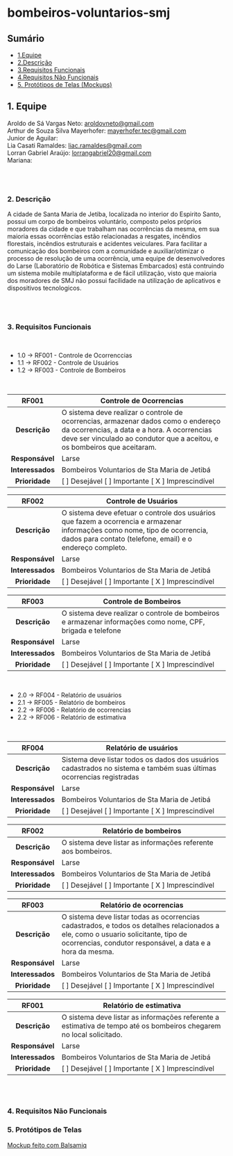 # bombeiros-voluntarios-smj

## Sumário
- [1.Equipe](#1-equipe)<br>
- [2.Descrição](#2-descrição)<br>
- [3.Requisitos Funcionais](#3-Requisitos-Funcionais)<br>
- [4.Requisitos Não Funcionais](#4-Requisitos-Não-Funcionais)<br>
- [5. Protótipos de Telas (Mockups)](#5-Protótipos-de-Telas)<br>


## 1. Equipe

Aroldo de Sá Vargas Neto: aroldovneto@gmail.com<br>
Arthur de Souza Silva Mayerhofer: mayerhofer.tec@gmail.com <br>
Junior de Aguilar: <br>
Lia Casati Ramaldes: liac.ramaldes@gmail.com<br>
Lorran Gabriel Araújo: lorrangabriel20@gmail.com<br>
Mariana: <br>


<br><br>
### 2. Descrição

   A cidade de Santa Maria de Jetiba, localizada no interior do Espirito Santo, possui um corpo de bombeiros voluntário, composto pelos próprios moradores da cidade e que trabalham nas ocorrências da mesma, em sua maioria essas ocorrências estão relacionadas a resgates, incêndios florestais, incêndios estruturais e acidentes veiculares. Para facilitar a comunicação dos bombeiros com a comunidade e auxiliar/otimizar o processo de resolução de uma ocorrência, uma equipe de desenvolvedores do Larse (Laboratório de Robótica e Sistemas Embarcados) está contruindo  um sistema mobile multiplataforma e de fácil utilização, visto que maioria dos moradores de SMJ não possui facilidade na utilização de aplicativos e dispositivos tecnologicos. 
 


<br><br>
### 3. Requisitos Funcionais

<br>

- 1.0 -> RF001 - Controle de Ocorrenccias
- 1.1 -> RF002 - Controle de Usuários
- 1.2 -> RF003 - Controle de Bombeiros

<br>

__RF001__ | __Controle de Ocorrencias__ |
:---------: | ---------- | 
| __Descrição__ | O sistema deve realizar o controle de ocorrencias, armazenar dados como o endereço da ocorrencias, a data e a hora. A ocorrencias deve ser vinculado ao condutor que a aceitou, e os bombeiros que aceitaram.|
__Responsável__ |  Larse  |
__Interessados__ |   Bombeiros Voluntarios de Sta Maria de Jetibá     |
__Prioridade__ | [ ] Desejável   [ ] Importante    [ X ] Imprescindível   |


__RF002__ | __Controle de Usuários__ |
:---------: | ---------- | 
| __Descrição__ | O sistema deve efetuar o controle dos usuários que fazem a ocorrencia e armazenar informações como nome, tipo de ocorrencia, dados para contato (telefone, email) e o endereço completo.|
__Responsável__ |  Larse  |
__Interessados__ |   Bombeiros Voluntarios de Sta Maria de Jetibá     |
__Prioridade__ | [ ] Desejável   [ ] Importante    [ X ] Imprescindível   |


__RF003__ | __Controle de Bombeiros__ |
:---------: | ---------- | 
| __Descrição__ | O sistema deve realizar o controle de bombeiros e armazenar informações como nome, CPF, brigada e telefone|
__Responsável__ |  Larse  |
__Interessados__ |   Bombeiros Voluntarios de Sta Maria de Jetibá     |
__Prioridade__ | [ ] Desejável   [ ] Importante    [ X ] Imprescindível   |

<br>

- 2.0 -> RF004 - Relatório de usuários
- 2.1 -> RF005 - Relatório de bombeiros
- 2.2 -> RF006 - Relatório de ocorrencias
- 2.2 -> RF006 - Relatório de estimativa

<br>

__RF004__ | __Relatório de usuários__ |
:---------: | ---------- | 
| __Descrição__ | Sistema deve listar todos os dados dos usuários cadastrados no sistema e também suas últimas ocorrencias registradas|
__Responsável__ |  Larse  |
__Interessados__ |   Bombeiros Voluntarios de Sta Maria de Jetibá     |
__Prioridade__ | [ ] Desejável   [ ] Importante    [ X ] Imprescindível   |


__RF002__ | __Relatório de bombeiros__ |
:---------: | ---------- | 
| __Descrição__ | O sistema deve listar as informações referente aos bombeiros.|
__Responsável__ |  Larse  |
__Interessados__ |   Bombeiros Voluntarios de Sta Maria de Jetibá     |
__Prioridade__ | [ ] Desejável   [ ] Importante    [ X ] Imprescindível   |

__RF003__ | __Relatório de ocorrencias__ |
:---------: | ---------- | 
| __Descrição__ | O sistema deve listar todas as ocorrencias cadastrados, e todos os detalhes relacionados a ele, como o usuario solicitante, tipo de ocorrencias, condutor responsável, a data e a hora da mesma.| 
__Responsável__ |  Larse  |
__Interessados__ |   Bombeiros Voluntarios de Sta Maria de Jetibá     |
__Prioridade__ | [ ] Desejável   [ ] Importante    [ X ] Imprescindível   |


__RF001__ | __Relatório de estimativa__ |
:---------: | ---------- | 
| __Descrição__ | O sistema deve listar as informações referente a estimativa de tempo até os bombeiros chegarem no local solicitado.|
__Responsável__ |  Larse  |
__Interessados__ |   Bombeiros Voluntarios de Sta Maria de Jetibá     |
__Prioridade__ | [ ] Desejável   [ ] Importante    [ X ] Imprescindível   |

<br><br>
### 4. Requisitos Não Funcionais



### 5. Protótipos de Telas

[Mockup feito com Balsamiq](pdf's/prototipo_bombeiros.pdf)


